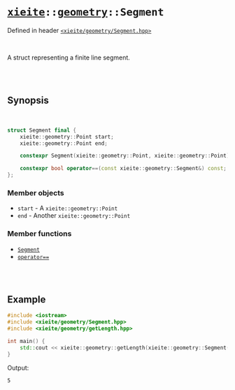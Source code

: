 # [`xieite`](../../README.md)`::`[`geometry`](../../docs/geometry.md)`::Segment`
Defined in header [`<xieite/geometry/Segment.hpp>`](../../include/xieite/geometry/Segment.hpp)

<br/>

A struct representing a finite line segment.

<br/><br/>

## Synopsis

<br/>

```cpp
struct Segment final {
	xieite::geometry::Point start;
	xieite::geometry::Point end;

	constexpr Segment(xieite::geometry::Point, xieite::geometry::Point);

	constexpr bool operator==(const xieite::geometry::Segment&) const;
};
```
### Member objects
- `start` - A `xieite::geometry::Point`
- `end` - Another `xieite::geometry::Point`
### Member functions
- [`Segment`](../../docs/geometry/Segment/constructor.hpp)
- [`operator==`](../../docs/geometry/Segment/operatorEquals.hpp)

<br/><br/>

## Example
```cpp
#include <iostream>
#include <xieite/geometry/Segment.hpp>
#include <xieite/geometry/getLength.hpp>

int main() {
	std::cout << xieite::geometry::getLength(xieite::geometry::Segment({ 0.0, 0.0 }, { 3.0, 4.0 })) << '\n';
}
```
Output:
```
5
```